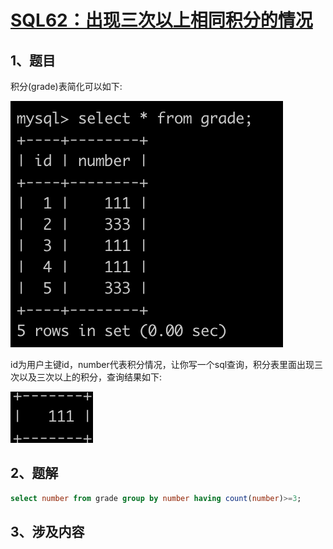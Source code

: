 # [SQL62：出现三次以上相同积分的情况](https://www.nowcoder.com/practice/c69ac94335744480aa50646864b7f24d?tpId=82&&tqId=35079&rp=1&ru=/ta/sql&qru=/ta/sql/question-ranking)

## 1、题目

积分(grade)表简化可以如下:

![SQL62-1](./image/SQL62-1.png)

id为用户主键id，number代表积分情况，让你写一个sql查询，积分表里面出现三次以及三次以上的积分，查询结果如下:

![SQL62-2](./image/SQL62-2.png)


## 2、题解


```sql
select number from grade group by number having count(number)>=3;
```

## 3、涉及内容